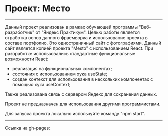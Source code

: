 # Проект: Место

---

Данный проект реализован в рамках обучающей программы "Веб-разработчик" от "Яндекс Практикум". Целью работы является отработка основ данного фраемворка и использование проекта в составе портфолио. Это одностраничный сайт c фотографиями. Данный сайт является копией проекта "Mesto" с использованием React. При разоработке использовались стандартные функциональные возможности React:

- реализация на функциональных компонентах;
- состояния с использованием хука useState;
- создан контекст для использования в нескольких компонентах с помощью хука useContext;

Также реализована связь с сервером Яндекс для сохранения данных.

Проект не предназначен для использования другими программистами.

Для запуска проекта локально используйте команду "npm start".

---

Ссылка на gh-pages:
